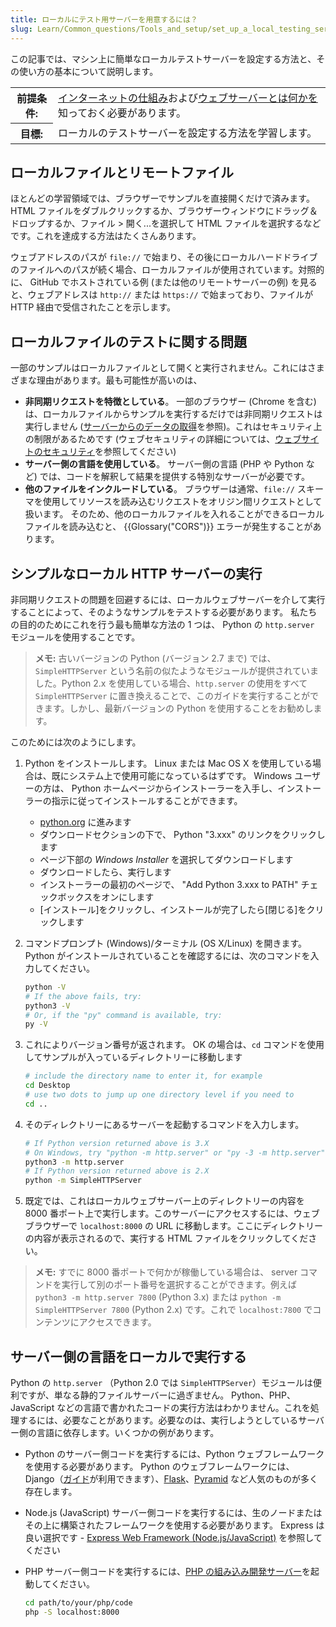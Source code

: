 ```yaml
---
title: ローカルにテスト用サーバーを用意するには？
slug: Learn/Common_questions/Tools_and_setup/set_up_a_local_testing_server
---
```


この記事では、マシン上に簡単なローカルテストサーバーを設定する方法と、その使い方の基本について説明します。

<table>
  <tbody>
    <tr>
      <th scope="row">前提条件:</th>
      <td>
        <a href="/ja/docs/Learn/Common_questions/How_does_the_Internet_work"
          >インターネットの仕組み</a
        >および<a href="/ja/docs/Learn/Common_questions/What_is_a_web_server">ウェブサーバーとは何かを</a>知っておく必要があります。
      </td>
    </tr>
    <tr>
      <th scope="row">目標:</th>
      <td>ローカルのテストサーバーを設定する方法を学習します。</td>
    </tr>
  </tbody>
</table>

## ローカルファイルとリモートファイル

ほとんどの学習領域では、ブラウザーでサンプルを直接開くだけで済みます。 HTML ファイルをダブルクリックするか、ブラウザーウィンドウにドラッグ＆ドロップするか、ファイル > 開く...を選択して HTML ファイルを選択するなどです。これを達成する方法はたくさんあります。

ウェブアドレスのパスが `file://` で始まり、その後にローカルハードドライブのファイルへのパスが続く場合、ローカルファイルが使用されています。対照的に、 GitHub でホストされている例 (または他のリモートサーバーの例) を見ると、ウェブアドレスは `http://` または `https://` で始まっており、ファイルが HTTP 経由で受信されたことを示します。

## ローカルファイルのテストに関する問題

一部のサンプルはローカルファイルとして開くと実行されません。これにはさまざまな理由があります。最も可能性が高いのは、

- **非同期リクエストを特徴としている**。 一部のブラウザー (Chrome を含む) は、ローカルファイルからサンプルを実行するだけでは非同期リクエストは実行しません ([サーバーからのデータの取得](/ja/docs/Learn/JavaScript/Client-side_web_APIs/Fetching_data)を参照)。これはセキュリティ上の制限があるためです (ウェブセキュリティの詳細については、[ウェブサイトのセキュリティ](/ja/docs/Learn/Server-side/First_steps/Website_security)を参照してください)
- **サーバー側の言語を使用している**。 サーバー側の言語 (PHP や Python など) では、コードを解釈して結果を提供する特別なサーバーが必要です。
- **他のファイルをインクルードしている**。 ブラウザーは通常、`file://` スキーマを使用してリソースを読み込むリクエストをオリジン間リクエストとして扱います。
  そのため、他のローカルファイルを入れることができるローカルファイルを読み込むと、 {{Glossary("CORS")}} エラーが発生することがあります。

## シンプルなローカル HTTP サーバーの実行

非同期リクエストの問題を回避するには、ローカルウェブサーバーを介して実行することによって、そのようなサンプルをテストする必要があります。
私たちの目的のためにこれを行う最も簡単な方法の 1 つは、 Python の `http.server` モジュールを使用することです。

> **メモ:** 古いバージョンの Python (バージョン 2.7 まで) では、`SimpleHTTPServer` という名前の似たようなモジュールが提供されていました。Python 2.x を使用している場合、`http.server` の使用をすべて `SimpleHTTPServer` に置き換えることで、このガイドを実行することができます。しかし、最新バージョンの Python を使用することをお勧めします。

このためには次のようにします。

1. Python をインストールします。 Linux または Mac OS X を使用している場合は、既にシステム上で使用可能になっているはずです。 Windows ユーザーの方は、 Python ホームページからインストーラーを入手し、インストーラーの指示に従ってインストールすることができます。

   - [python.org](https://www.python.org/) に進みます
   - ダウンロードセクションの下で、 Python "3.xxx" のリンクをクリックします
   - ページ下部の _Windows Installer_ を選択してダウンロードします
   - ダウンロードしたら、実行します
   - インストーラーの最初のページで、 "Add Python 3.xxx to PATH" チェックボックスをオンにします
   - [インストール]をクリックし、インストールが完了したら[閉じる]をクリックします

2. コマンドプロンプト (Windows)/ターミナル (OS X/Linux) を開きます。 Python がインストールされていることを確認するには、次のコマンドを入力してください。

   ```bash
   python -V
   # If the above fails, try:
   python3 -V
   # Or, if the "py" command is available, try:
   py -V
   ```

3. これによりバージョン番号が返されます。 OK の場合は、`cd` コマンドを使用してサンプルが入っているディレクトリーに移動します

   ```bash
   # include the directory name to enter it, for example
   cd Desktop
   # use two dots to jump up one directory level if you need to
   cd ..
   ```

4. そのディレクトリーにあるサーバーを起動するコマンドを入力します。

   ```bash
   # If Python version returned above is 3.X
   # On Windows, try "python -m http.server" or "py -3 -m http.server"
   python3 -m http.server
   # If Python version returned above is 2.X
   python -m SimpleHTTPServer
   ```

5. 既定では、これはローカルウェブサーバー上のディレクトリーの内容を 8000 番ポート上で実行します。このサーバーにアクセスするには、ウェブブラウザーで `localhost:8000` の URL に移動します。ここにディレクトリーの内容が表示されるので、実行する HTML ファイルをクリックしてください。

> **メモ:** すでに 8000 番ポートで何かが稼働している場合は、 server コマンドを実行して別のポート番号を選択することができます。例えば `python3 -m http.server 7800` (Python 3.x) または `python -m SimpleHTTPServer 7800` (Python 2.x) です。これで `localhost:7800` でコンテンツにアクセスできます。

## サーバー側の言語をローカルで実行する

Python の `http.server` （Python 2.0 では `SimpleHTTPServer`）モジュールは便利ですが、単なる静的ファイルサーバーに過ぎません。 Python、PHP、JavaScript などの言語で書かれたコードの実行方法はわかりません。これを処理するには、必要なことがあります。必要なのは、実行しようとしているサーバー側の言語に依存します。いくつかの例があります。

- Python のサーバー側コードを実行するには、Python ウェブフレームワークを使用する必要があります。 Python のウェブフレームワークには、 Django（[ガイド](/ja/docs/Learn/Server-side/Django)が利用できます）、[Flask](https://flask.palletsprojects.com/)、[Pyramid](https://trypyramid.com) など人気のものが多く存在します。
- Node.js (JavaScript) サーバー側コードを実行するには、生のノードまたはその上に構築されたフレームワークを使用する必要があります。 Express は良い選択です - [Express Web Framework (Node.js/JavaScript)](/ja/docs/Learn/Server-side/Express_Nodejs) を参照してください
- PHP サーバー側コードを実行するには、[PHP の組み込み開発サーバー](http://php.net/manual/ja/features.commandline.webserver.php)を起動してください。

  ```bash
  cd path/to/your/php/code
  php -S localhost:8000
  ```

